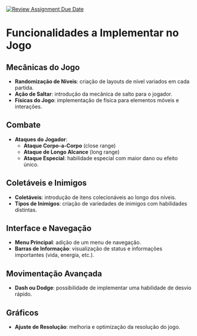 [![Review Assignment Due Date](https://classroom.github.com/assets/deadline-readme-button-22041afd0340ce965d47ae6ef1cefeee28c7c493a6346c4f15d667ab976d596c.svg)](https://classroom.github.com/a/rUa5vdmg)

# Funcionalidades a Implementar no Jogo

## Mecânicas do Jogo
- **Randomização de Níveis**: criação de layouts de nível variados em cada partida.
- **Ação de Saltar**: introdução da mecânica de salto para o jogador.
- **Físicas do Jogo**: implementação de física para elementos móveis e interações.

## Combate
- **Ataques do Jogador**:
    - **Ataque Corpo-a-Corpo** (close range)
    - **Ataque de Longo Alcance** (long range)
    - **Ataque Especial**: habilidade especial com maior dano ou efeito único.

## Coletáveis e Inimigos
- **Coletáveis**: introdução de itens colecionáveis ao longo dos níveis.
- **Tipos de Inimigos**: criação de variedades de inimigos com habilidades distintas.

## Interface e Navegação
- **Menu Principal**: adição de um menu de navegação.
- **Barras de Informação**: visualização de status e informações importantes (vida, energia, etc.).

## Movimentação Avançada
- **Dash ou Dodge**: possibilidade de implementar uma habilidade de desvio rápido.

## Gráficos
- **Ajuste de Resolução**: melhoria e optimização da resolução do jogo.
